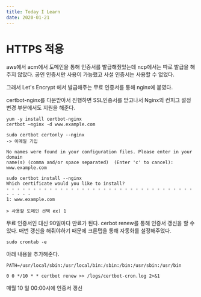 ```yaml
---
title: Today I Learn
date: 2020-01-21
---
```


# HTTPS 적용

aws에서 acm에서 도메인을 통해 인증서를 발급해줬었는데 ncp에서는 따로 발급을 해주지 않았다. 공인 인증서만 사용이 가능했고 사설 인증서는 사용할 수 없었다.

그래서 Let's Encrypt 에서 발급해주는 무료 인증서를 통해 nginx에 붙였다.


certbot-nginx를 다운받아서 진행하면 SSL인증서를 받고나서 Nginx의 컨피그 설정 변경 부분에서도 지원을 해준다.
```shell
yum -y install certbot-nginx
certbot –nginx -d www.example.com

sudo certbot certonly --nginx
-> 이메일 기입

No names were found in your configuration files. Please enter in your domain
name(s) (comma and/or space separated)  (Enter 'c' to cancel): www.example.com

sudo certbot install --nginx
Which certificate would you like to install?
- - - - - - - - - - - - - - - - - - - - - - - - - - - - - - - - - - - - - - - -
1: www.example.com

> 사용할 도메인 선택 ex) 1
```

무료 인증서인 대신 90일마다 만료가 된다. cerbot renew를 통해 인증서 갱신을 할 수 있다.
매번 갱신을 해줘야하기 때문에 크론탭을 통해 자동화를 설정해주었다.
```
sudo crontab -e
```
아래 내용을 추가해준다.
```
PATH=/usr/local/sbin:/usr/local/bin:/sbin:/bin:/usr/sbin:/usr/bin

0 0 */10 * * certbot renew >> /logs/certbot-cron.log 2>&1
```

매월 10 일 00:00시에 인증서 갱신


